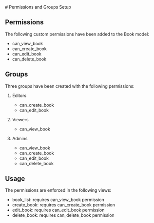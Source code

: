 
﻿# Permissions and Groups Setup

## Permissions
The following custom permissions have been added to the Book model:
- can_view_book
- can_create_book
- can_edit_book
- can_delete_book

## Groups
Three groups have been created with the following permissions:

1. Editors
   - can_create_book
   - can_edit_book

2. Viewers
   - can_view_book

3. Admins
   - can_view_book
   - can_create_book
   - can_edit_book
   - can_delete_book

## Usage
The permissions are enforced in the following views:
- book_list: requires can_view_book permission
- create_book: requires can_create_book permission
- edit_book: requires can_edit_book permission
- delete_book: requires can_delete_book permission
